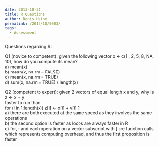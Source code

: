 ```yaml
---
date: 2013-10-31
title: R Questions
author: Denis Haine
permalink: /2013/10/5003/
tags:
  - Assessment
---
```

Questions regarding R:

Q1 (novice to competent): given the following vector x <- c(1 , 2, 5, 8, NA, 10), how do you compute its mean?  
a) mean(x)  
b) mean(x, na.rm = FALSE)  
c) mean(x, na.rm = TRUE)  
d) sum(x, na.rm = TRUE) / length(x)

Q2 (competent to expert): given 2 vectors of equal length x and y, why is  
z <- x + y  
faster to run than  
for (i in 1:length(x)) z[i] <- x[i] + y[i] ?  
a) there are both executed at the same speed as they involves the same operations  
b) the second option is faster as loops are always faster in R  
c) for, : and each operation on a vector subscript with [ are function calls which represents computing overhead, and thus the first proposition is faster

